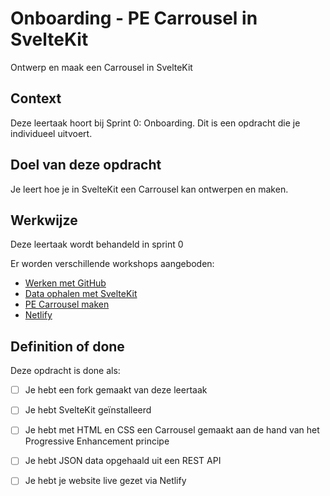 
# Onboarding - PE Carrousel in SvelteKit

Ontwerp en maak een Carrousel in SvelteKit

## Context
Deze leertaak hoort bij Sprint 0: Onboarding. 
Dit is een opdracht die je individueel uitvoert.


## Doel van deze opdracht
Je leert hoe je in SvelteKit een Carrousel kan ontwerpen en maken.

## Werkwijze
Deze leertaak wordt behandeld in sprint 0

Er worden verschillende workshops aangeboden:

- [Werken met GitHub](werken-met-github.md)
- [Data ophalen met SvelteKit](data-ophalen-met-sveltekit.md)
- [PE Carrousel maken](pe-carrousel-maken.md)
- [Netlify](website-live-zetten-met-netlify.md)


## Definition of done
Deze opdracht is done als:

- [ ] Je hebt een fork gemaakt van deze leertaak
- [ ] Je hebt SvelteKit geïnstalleerd
- [ ] Je hebt met HTML en CSS een Carrousel gemaakt aan de hand van het Progressive Enhancement principe
- [ ] Je hebt JSON data opgehaald uit een REST API
- [ ] Je hebt je website live gezet via Netlify

